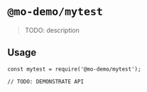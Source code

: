 # `@mo-demo/mytest`

> TODO: description

## Usage

```
const mytest = require('@mo-demo/mytest');

// TODO: DEMONSTRATE API
```
